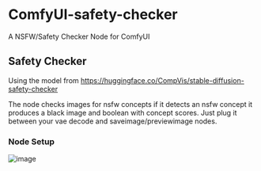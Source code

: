 # ComfyUI-safety-checker
A NSFW/Safety Checker Node for ComfyUI

## Safety Checker
Using the model from https://huggingface.co/CompVis/stable-diffusion-safety-checker

The node checks images for nsfw concepts if it detects an nsfw concept it produces a black image and boolean with concept scores.
Just plug it between your vae decode and saveimage/previewimage nodes.

### Node Setup
![image](https://github.com/42lux/ComfyUI-safety-checker/assets/7535793/d9b344d2-5c24-48ae-8728-53ab8b396190)
